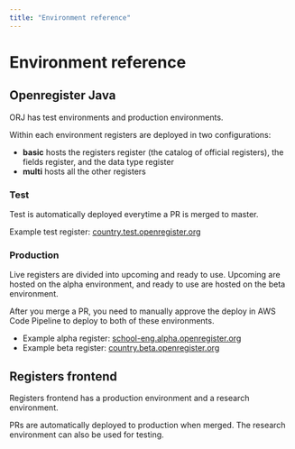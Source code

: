 ```yaml
---
title: "Environment reference"
---
```

# Environment reference

## Openregister Java
ORJ has test environments and production environments.

Within each environment registers are deployed in two configurations:

- **basic** hosts the registers register (the catalog of official registers), the fields register, and the data type register
- **multi** hosts all the other registers

### Test
Test is automatically deployed everytime a PR is merged to master.

Example test register: [country.test.openregister.org](https://country.test.openregister.org)

### Production
Live registers are divided into upcoming and ready to use.
Upcoming are hosted on the alpha environment, and ready to use are hosted on the beta environment.

After you merge a PR, you need to manually approve the deploy in AWS Code Pipeline to deploy to both of these environments.

- Example alpha register: [school-eng.alpha.openregister.org](https://country.alpha.openregister.org)
- Example beta register: [country.beta.openregister.org](https://country.beta.openregister.org)

## Registers frontend
Registers frontend has a production environment and a research environment.

PRs are automatically deployed to production when merged. The research environment can also be used for testing.